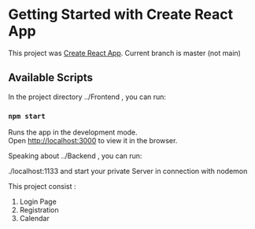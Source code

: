# Getting Started with Create React App

This project was [Create React App](https://github.com/petrukhinilya/Calendar.git). Current branch is master (not main)

## Available Scripts

In the project directory ../Frontend , you can run:

### `npm start`

Runs the app in the development mode.\
Open [http://localhost:3000](http://localhost:3000) to view it in the browser.

Speaking about ../Backend , you can run:

./localhost:1133 and start your private Server in connection with nodemon


This project consist :

1) Login Page 
2) Registration
3) Calendar